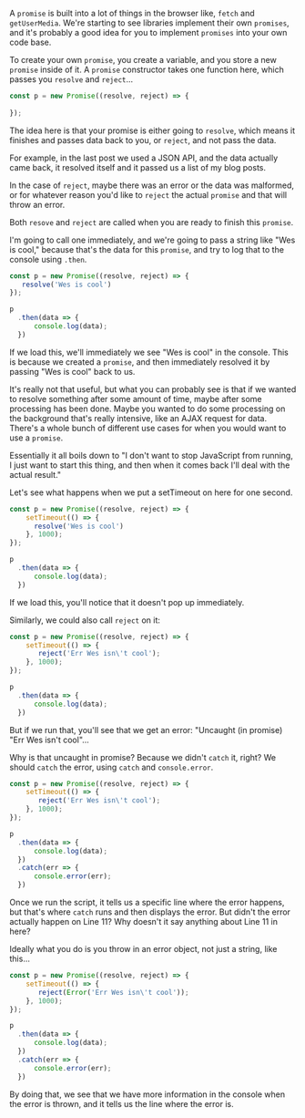 A `promise` is built into a lot of things in the browser like, `fetch` and `getUserMedia`. We're starting to see libraries implement their own `promises`, and it's probably a good idea for you to implement `promises` into your own code base.

To create your own `promise`, you create a variable, and you store a new `promise` inside of it. A `promise` constructor takes one function here, which passes you `resolve` and `reject`...
 
```js
const p = new Promise((resolve, reject) => {
    
});
```

The idea here is that your promise is either going to `resolve`, which means it finishes and passes data back to you, or `reject`, and not pass the data.
 
For example, in the last post we used a JSON API, and the data actually came back, it resolved itself and it passed us a list of my blog posts. 

In the case of `reject`, maybe there was an error or the data was malformed, or for whatever reason you'd like to `reject` the actual `promise` and that will throw an error. 

Both `resove` and `reject` are called when you are ready to finish this `promise`.

I'm going to call one immediately, and we're going to pass a string like "Wes is cool," because that's the data for this `promise`, and try to log that to the console using `.then`.

```js
const p = new Promise((resolve, reject) => {
   resolve('Wes is cool') 
});

p
  .then(data => {
      console.log(data);
  })
```


If we load this, we'll immediately we see "Wes is cool" in the console. This is because we created a `promise`, and then immediately resolved it by passing "Wes is cool" back to us. 

It's really not that useful, but what you can probably see is that if we wanted to resolve something after some amount of time, maybe after some processing has been done. Maybe you wanted to do some processing on the background that's really intensive, like an AJAX request for data. There's a whole bunch of different use cases for when you would want to use a `promise`.

Essentially it all boils down to "I don't want to stop JavaScript from running, I just want to start this thing, and then when it comes back I'll deal with the actual result."

Let's see what happens when we put a setTimeout on here for one second. 


```js
const p = new Promise((resolve, reject) => {
    setTimeout(() => {
      resolve('Wes is cool')
    }, 1000); 
});

p
  .then(data => {
      console.log(data);
  })
```

If we load this, you'll notice that it doesn't pop up immediately. 

Similarly, we could also call `reject` on it:

```js
const p = new Promise((resolve, reject) => {
    setTimeout(() => {
       reject('Err Wes isn\'t cool');
    }, 1000); 
});

p
  .then(data => {
      console.log(data);
  })
```

But if we run that, you'll see that we get an error: "Uncaught (in promise) "Err Wes isn't cool"...
 
Why is that uncaught in promise? Because we didn't `catch` it, right? We should `catch` the error, using `catch` and `console.error`. 

```js
const p = new Promise((resolve, reject) => {
    setTimeout(() => {
       reject('Err Wes isn\'t cool');
    }, 1000); 
});

p
  .then(data => {
      console.log(data);
  })
  .catch(err => {
      console.error(err);
  })
```

Once we run the script, it tells us a specific line where the error happens, but that's where `catch` runs and then displays the error. But didn't the error actually happen on Line 11? Why doesn't it say anything about Line 11 in here? 

Ideally what you do is you throw in an error object, not just a string, like this...


```js
const p = new Promise((resolve, reject) => {
    setTimeout(() => {
       reject(Error('Err Wes isn\'t cool'));
    }, 1000); 
});

p
  .then(data => {
      console.log(data);
  })
  .catch(err => {
      console.error(err);
  })
```
 
By doing that, we see that we have more information in the console when the error is thrown, and it tells us the line where the error is.
